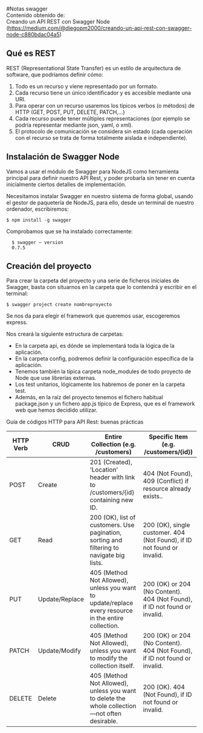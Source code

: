 #Notas swagger  
Contenido obtenido de:  
Creando un API REST con Swagger Node (https://medium.com/@diegopm2000/creando-un-api-rest-con-swagger-node-c880bdac04a5) 

## Qué es REST  
REST (Representational State Transfer) es un estilo de arquitectura de software, que podríamos definir cómo:
1.  Todo es un recurso y viene representado por un formato.  
2.  Cada recurso tiene un único identificador y es accesible mediante una URI.  
3.  Para operar con un recurso usaremos los típicos verbos (o métodos) de HTTP (GET, POST, PUT, DELETE, PATCH,…)  
4.  Cada recurso puede tener múltiples representaciones (por ejemplo se podría representar mediante json, yaml, o xml).  
5.  El protocolo de comunicación se considera sin estado (cada operación con el recurso se trata de forma totalmente aislada e independiente).    

## Instalación de Swagger Node
Vamos a usar el módulo de Swagger para NodeJS como herramienta principal para definir nuestro API Rest, y poder probarla sin tener en cuenta inicialmente ciertos detalles de implementación.  

Necesitamos instalar Swagger en nuestro sistema de forma global, usando el gestor de paquetería de NodeJS, para ello, desde un terminal de nuestro ordenador, escribiremos:  

    $ npm install -g swagger   
  Comprobamos que se ha instalado correctamente:  
  
      $ swagger — version  
      0.7.5  

## Creación del proyecto
Para crear la carpeta del proyecto y una serie de ficheros iniciales de Swagger, basta con situarnos en la carpeta que lo contendrá y escribir en el terminal:  

    $ swagger project create nombreproyecto
Se nos da para elegir el framework que queremos usar, escogeremos express. 

Nos creará la siguiente estructura de carpetas:  

*  En la carpeta api, es dónde se implementará toda la lógica de la aplicación.
*  En la carpeta config, podremos definir la configuración específica de la aplicación.
*  Tenemos también la típica carpeta node_modules de todo proyecto de Node que use librerías externas.
*  Los test unitarios, lógicamente los habremos de poner en la carpeta test.
*  Además, en la raíz del proyecto tenemos el fichero habitual package.json y un fichero app.js típico de Express, que es el framework web que hemos decidido utilizar.  

Guía de códigos HTTP para API Rest: buenas prácticas  

<table class="table table-striped table-bordered">
						<thead>
							<tr>
								<th>HTTP Verb</th>
								<th>CRUD</th>
								<th>Entire Collection (e.g. /customers)</th>
								<th>Specific Item (e.g. /customers/{id})</th>
							</tr>
						</thead>
						<tbody>
							<tr>
								<td>POST</td>
								<td>Create</td>
								<td>201 (Created), 'Location' header with link to /customers/{id} containing new ID.</td>
								<td>404 (Not Found), 409 (Conflict) if resource already exists..</td>
							</tr>
							<tr>
								<td>GET</td>
								<td>Read</td>
								<td>200 (OK), list of customers. Use pagination, sorting and filtering to navigate big lists.</td>
								<td>200 (OK), single customer. 404 (Not Found), if ID not found or invalid.</td>
							</tr>
							<tr>
								<td>PUT</td>
								<td>Update/Replace</td>
								<td>405 (Method Not Allowed), unless you want to update/replace every resource in the entire collection.</td>
								<td>200 (OK) or 204 (No Content).  404 (Not Found), if ID not found or invalid.</td>
							</tr>
							<tr>
								<td>PATCH</td>
								<td>Update/Modify</td>
								<td>405 (Method Not Allowed), unless you want to modify the collection itself.</td>
								<td>200 (OK) or 204 (No Content).  404 (Not Found), if ID not found or invalid.</td>
							</tr>
							<tr>
								<td>DELETE</td>
								<td>Delete</td>
								<td>405 (Method Not Allowed), unless you want to delete the whole collection—not often desirable.</td>
								<td>200 (OK).  404 (Not Found), if ID not found or invalid.</td>
							</tr>
						</tbody>
					</table>
